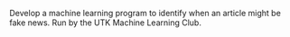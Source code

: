 Develop a machine learning program to identify when an article might be fake news. Run by the UTK Machine Learning Club.
